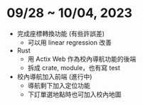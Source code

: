 # 09/28 ~ 10/04, 2023

- 完成座標轉換功能 (有些許誤差)
  - 可以用 linear regression 改善
- Rust
  - 用 Actix Web 作為校內導航功能的後端
  - 拆成 crate, module，也有寫 test
- 校內導航加入前端 (進行中)
  - 導航剩下加入定位功能
  - 下訂單選地點時也可加入校內地圖
